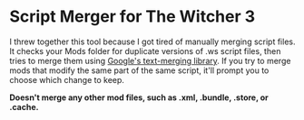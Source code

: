# Script Merger for The Witcher 3

I threw together this tool because I got tired of manually merging script files.  It checks your Mods folder for duplicate versions of .ws script files, then tries to merge them using [Google's text-merging library](https://code.google.com/p/google-diff-match-patch/).  If you try to merge mods that modify the same part of the same script, it'll prompt you to choose which change to keep.

**Doesn't merge any other mod files, such as .xml, .bundle, .store, or .cache.**
